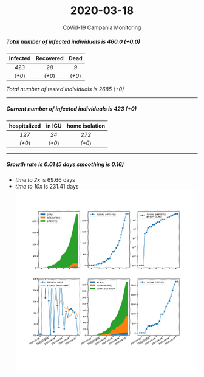 <div align='center'>

# 2020-03-18
CoVid-19 Campania Monitoring
</div>

##### Total number of infected individuals is 460.0 (+0.0)
Infected | Recovered | Dead
:---: | :---: | :---:
*423* | *28* | *9*
*(+0*) | *(+0*) | (*+0*)

*Total number of tested individuals is 2685 (+0)*
***
##### Current number of infected individuals is 423 (+0)
hospitalized | in ICU | home isolation
:---: | :---: | :---:
*127* |*24* |*272*
*(+0*) |*(+0*) |*(+0*)
***
##### Growth rate is 0.01 (5 days smoothing is 0.16)
- *time to 2x* is 69.66 days
- *time to 10x* is 231.41 days
![stats][stats]

[stats]: stats_Campania.png

